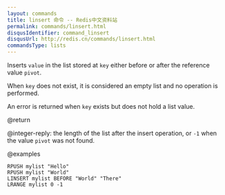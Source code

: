 ```yaml
---
layout: commands
title: linsert 命令 -- Redis中文资料站
permalink: commands/linsert.html
disqusIdentifier: command_linsert
disqusUrl: http://redis.cn/commands/linsert.html
commandsType: lists
---
```


Inserts `value` in the list stored at `key` either before or after the reference
value `pivot`.

When `key` does not exist, it is considered an empty list and no operation is
performed.

An error is returned when `key` exists but does not hold a list value.

@return

@integer-reply: the length of the list after the insert operation, or `-1` when
the value `pivot` was not found.

@examples

```cli
RPUSH mylist "Hello"
RPUSH mylist "World"
LINSERT mylist BEFORE "World" "There"
LRANGE mylist 0 -1
```
